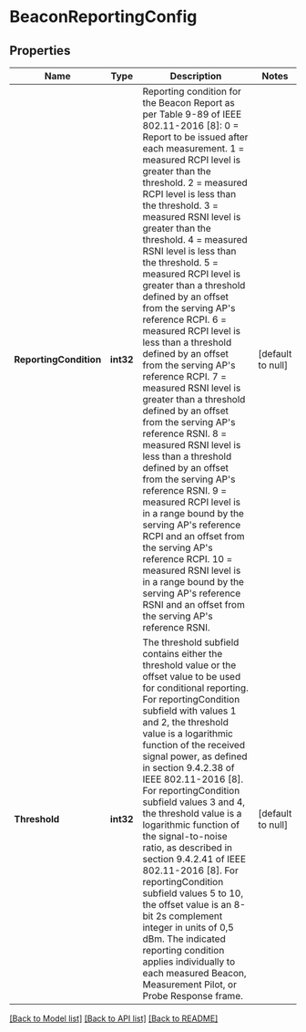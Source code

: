 # BeaconReportingConfig

## Properties
Name | Type | Description | Notes
------------ | ------------- | ------------- | -------------
**ReportingCondition** | **int32** | Reporting condition for the Beacon Report as per Table 9-89 of IEEE 802.11-2016 [8]: 0 &#x3D; Report to be issued after each measurement. 1 &#x3D; measured RCPI level is greater than the threshold. 2 &#x3D; measured RCPI level is less than the threshold. 3 &#x3D; measured RSNI level is greater than the threshold. 4 &#x3D; measured RSNI level is less than the threshold. 5 &#x3D; measured RCPI level is greater than a threshold defined by an offset from the serving AP&#39;s reference RCPI. 6 &#x3D; measured RCPI level is less than a threshold defined by an offset from the serving AP&#39;s reference RCPI. 7 &#x3D; measured RSNI level is greater than a threshold defined by an offset from the serving AP&#39;s reference RSNI. 8 &#x3D; measured RSNI level is less than a threshold defined by an offset from the serving AP&#39;s reference RSNI. 9 &#x3D; measured RCPI level is in a range bound by the serving AP&#39;s reference RCPI and an offset from the serving AP&#39;s reference RCPI. 10 &#x3D; measured RSNI level is in a range bound by the serving AP&#39;s reference RSNI and an offset from the serving AP&#39;s reference RSNI. | [default to null]
**Threshold** | **int32** | The threshold subfield contains either the threshold value or the offset value to be used for conditional reporting.  For reportingCondition subfield with values 1 and 2, the threshold value is a logarithmic function of the received signal power, as defined in section 9.4.2.38 of IEEE 802.11-2016 [8].  For reportingCondition subfield values 3 and 4, the threshold value is a logarithmic function of the signal-to-noise ratio, as described in section 9.4.2.41 of IEEE 802.11-2016 [8].  For reportingCondition subfield values 5 to 10, the offset value is an 8-bit 2s complement integer in units of 0,5 dBm. The indicated reporting condition applies individually to each measured Beacon, Measurement Pilot, or Probe Response frame. | [default to null]

[[Back to Model list]](../README.md#documentation-for-models) [[Back to API list]](../README.md#documentation-for-api-endpoints) [[Back to README]](../README.md)


